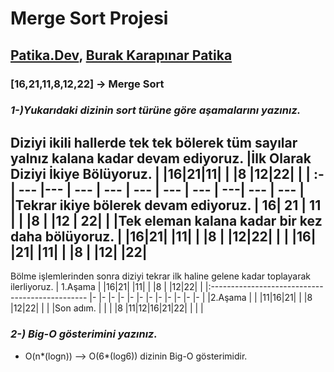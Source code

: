 # Merge Sort Projesi

## [Patika.Dev](https://www.patika.dev/tr), [Burak Karapınar Patika](https://app.patika.dev/brkkrpnr)
###  [16,21,11,8,12,22] -> Merge Sort
### _1-)Yukarıdaki dizinin sort türüne göre aşamalarını yazınız._
Diziyi ikili hallerde tek tek bölerek tüm sayılar yalnız kalana kadar devam ediyoruz.
|İlk Olarak Diziyi İkiye Bölüyoruz.     | |16|21|11|  |  |8 |12|22|  |
| :-                                  | --- |---  | --- | --- | --- | --- | --- | ---| --- | --- |
|Tekrar ikiye bölerek devam ediyoruz.   |  16| 21  | 11 |  |  |8 |  |12 | 22|  |
|Tek eleman kalana kadar bir kez daha bölüyoruz.  |  |16|21|  |11|  |  |8 |  |12|22|  |
|                                                 |16|  |21|  |11|  |  |8 |  |12|  |22|
----------
Bölme işlemlerinden sonra diziyi tekrar ilk haline gelene kadar toplayarak ilerliyoruz.
| 1.Aşama  |  |16|21|  |11|  |  |8 |  |12|22|  |
|:----------------------------------------------- |- |- |- |- |- |- |- |- |- |- |- |- |
|2.Aşama |  |  |11|16|21|  |  |8 |12|22|  |  |
|Son adım.     | | | |8 |11|12|16|21|22| | | |
### _2-) Big-O gösterimini yazınız._
- O(n*(logn)) --> O(6*(log6)) dizinin Big-O gösterimidir.
